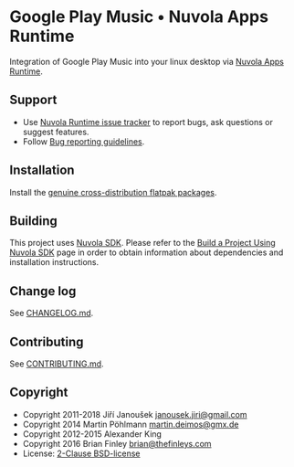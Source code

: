 Google Play Music • Nuvola Apps Runtime
=======================================

Integration of Google Play Music into your linux desktop via
[Nuvola Apps Runtime](https://github.com/tiliado/nuvolaruntime).

Support
-------

  - Use [Nuvola Runtime issue tracker](https://github.com/tiliado/nuvolaruntime/issues/new/choose)
    to report bugs, ask questions or suggest features.
  - Follow [Bug reporting guidelines](https://github.com/tiliado/nuvolaruntime/wiki/Bug-Reporting-Guidelines).

Installation
------------

Install the [genuine cross-distribution flatpak packages](https://nuvola.tiliado.eu/app/google_play_music/).

Building
--------

This project uses [Nuvola SDK](https://github.com/tiliado/nuvolasdk#create-new-project). Please refer to
the [Build a Project Using Nuvola SDK](https://github.com/tiliado/nuvolasdk#build-a-project-using-nuvola-sdk)
page in order to obtain information about dependencies and installation instructions.

Change log
----------

See [CHANGELOG.md](./CHANGELOG.md).

Contributing
------------

See [CONTRIBUTING.md](./CONTRIBUTING.md).

Copyright
---------

  - Copyright 2011-2018 Jiří Janoušek <janousek.jiri@gmail.com>
  - Copyright 2014 Martin Pöhlmann <martin.deimos@gmx.de>
  - Copyright 2012-2015 Alexander King
  - Copyright 2016 Brian Finley <brian@thefinleys.com>
  - License: [2-Clause BSD-license](./LICENSE)
